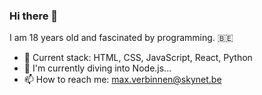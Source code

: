 ### Hi there 👋

I am 18 years old and fascinated by programming. :belgium:

- 🔭 Current stack: HTML, CSS, JavaScript, React, Python
- 🌱 I'm currently diving into Node.js...
- 📫 How to reach me: max.verbinnen@skynet.be
